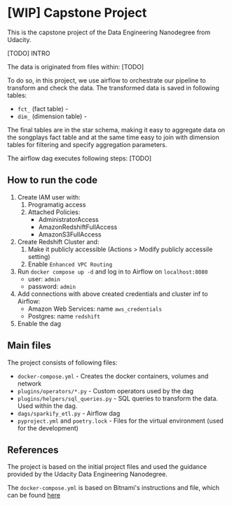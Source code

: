 # [WIP] Capstone Project
This is the capstone project of the Data Engineering Nanodegree from Udacity. 

[TODO] INTRO

The data is originated from files within:
[TODO]

To do so, in this project, we use airflow to orchestrate our pipeline to transform and check the data. The transformed data is saved in following tables:
- `fct_` (fact table) -
- `dim_` (dimension table) - 

The final tables are in the star schema, making it easy to aggregate data on the songplays fact table and at the same time easy to join with dimension tables for filtering and specify aggregation parameters.

The airflow dag executes following steps:
[TODO]

## How to run the code
1. Create IAM user with:
    1. Programatig access
    2. Attached Policies:
        - AdministratorAccess
        - AmazonRedshiftFullAccess
        - AmazonS3FullAccess
2. Create Redshift Cluster and:
    1. Make it publicly accessible (Actions > Modify publicly accessile setting)
    2. Enable `Enhanced VPC Routing`
3. Run `docker compose up -d` and log in to Airflow on `localhost:8080`
    - user: `admin`
    - password: `admin`
4. Add connections with above created credentials and cluster inf to Airflow:
    - Amazon Web Services: name `aws_credentials`
    - Postgres: name `redshift`
5. Enable the dag
## Main files
The project consists of following files:
- `docker-compose.yml` - Creates the docker containers, volumes and network
- `plugins/operators/*.py` - Custom operators used by the dag
- `plugins/helpers/sql_queries.py` - SQL queries to transform the data. Used within the dag.
- `dags/sparkify_etl.py` - Airflow dag
- `pyproject.yml` and `poetry.lock` - Files for the virtual environment (used for the development)
## References
The project is based on the initial project files and used the guidance provided by the Udacity Data Engineering Nanodegree.

The `docker-compose.yml` is based on Bitnami's instructions and file, which can be found [here](https://github.com/bitnami/bitnami-docker-airflow)
